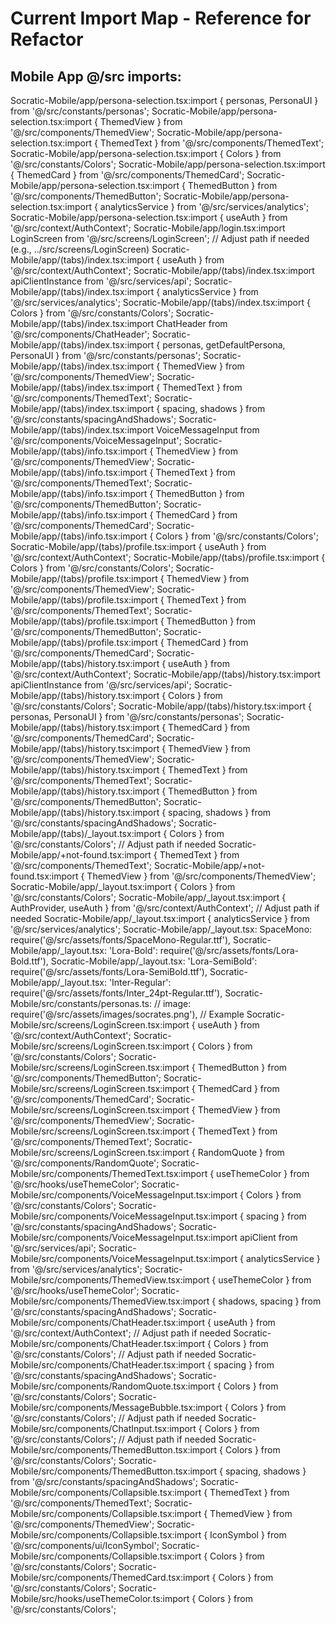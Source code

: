 # Current Import Map - Reference for Refactor
## Mobile App @/src imports:
Socratic-Mobile/app/persona-selection.tsx:import { personas, PersonaUI } from '@/src/constants/personas';
Socratic-Mobile/app/persona-selection.tsx:import { ThemedView } from '@/src/components/ThemedView';
Socratic-Mobile/app/persona-selection.tsx:import { ThemedText } from '@/src/components/ThemedText';
Socratic-Mobile/app/persona-selection.tsx:import { Colors } from '@/src/constants/Colors';
Socratic-Mobile/app/persona-selection.tsx:import { ThemedCard } from '@/src/components/ThemedCard';
Socratic-Mobile/app/persona-selection.tsx:import { ThemedButton } from '@/src/components/ThemedButton';
Socratic-Mobile/app/persona-selection.tsx:import { analyticsService } from '@/src/services/analytics';
Socratic-Mobile/app/persona-selection.tsx:import { useAuth } from '@/src/context/AuthContext';
Socratic-Mobile/app/login.tsx:import LoginScreen from '@/src/screens/LoginScreen'; // Adjust path if needed (e.g., ../src/screens/LoginScreen)
Socratic-Mobile/app/(tabs)/index.tsx:import { useAuth } from '@/src/context/AuthContext';
Socratic-Mobile/app/(tabs)/index.tsx:import apiClientInstance from '@/src/services/api';
Socratic-Mobile/app/(tabs)/index.tsx:import { analyticsService } from '@/src/services/analytics';
Socratic-Mobile/app/(tabs)/index.tsx:import { Colors } from '@/src/constants/Colors';
Socratic-Mobile/app/(tabs)/index.tsx:import ChatHeader from '@/src/components/ChatHeader';
Socratic-Mobile/app/(tabs)/index.tsx:import { personas, getDefaultPersona, PersonaUI } from '@/src/constants/personas';
Socratic-Mobile/app/(tabs)/index.tsx:import { ThemedView } from '@/src/components/ThemedView';
Socratic-Mobile/app/(tabs)/index.tsx:import { ThemedText } from '@/src/components/ThemedText';
Socratic-Mobile/app/(tabs)/index.tsx:import { spacing, shadows } from '@/src/constants/spacingAndShadows';
Socratic-Mobile/app/(tabs)/index.tsx:import VoiceMessageInput from '@/src/components/VoiceMessageInput';
Socratic-Mobile/app/(tabs)/info.tsx:import { ThemedView } from '@/src/components/ThemedView';
Socratic-Mobile/app/(tabs)/info.tsx:import { ThemedText } from '@/src/components/ThemedText';
Socratic-Mobile/app/(tabs)/info.tsx:import { ThemedButton } from '@/src/components/ThemedButton';
Socratic-Mobile/app/(tabs)/info.tsx:import { ThemedCard } from '@/src/components/ThemedCard';
Socratic-Mobile/app/(tabs)/info.tsx:import { Colors } from '@/src/constants/Colors';
Socratic-Mobile/app/(tabs)/profile.tsx:import { useAuth } from '@/src/context/AuthContext';
Socratic-Mobile/app/(tabs)/profile.tsx:import { Colors } from '@/src/constants/Colors';
Socratic-Mobile/app/(tabs)/profile.tsx:import { ThemedView } from '@/src/components/ThemedView';
Socratic-Mobile/app/(tabs)/profile.tsx:import { ThemedText } from '@/src/components/ThemedText';
Socratic-Mobile/app/(tabs)/profile.tsx:import { ThemedButton } from '@/src/components/ThemedButton';
Socratic-Mobile/app/(tabs)/profile.tsx:import { ThemedCard } from '@/src/components/ThemedCard';
Socratic-Mobile/app/(tabs)/history.tsx:import { useAuth } from '@/src/context/AuthContext';
Socratic-Mobile/app/(tabs)/history.tsx:import apiClientInstance from '@/src/services/api';
Socratic-Mobile/app/(tabs)/history.tsx:import { Colors } from '@/src/constants/Colors';
Socratic-Mobile/app/(tabs)/history.tsx:import { personas, PersonaUI } from '@/src/constants/personas';
Socratic-Mobile/app/(tabs)/history.tsx:import { ThemedCard } from '@/src/components/ThemedCard';
Socratic-Mobile/app/(tabs)/history.tsx:import { ThemedView } from '@/src/components/ThemedView';
Socratic-Mobile/app/(tabs)/history.tsx:import { ThemedText } from '@/src/components/ThemedText';
Socratic-Mobile/app/(tabs)/history.tsx:import { ThemedButton } from '@/src/components/ThemedButton';
Socratic-Mobile/app/(tabs)/history.tsx:import { spacing, shadows } from '@/src/constants/spacingAndShadows';
Socratic-Mobile/app/(tabs)/_layout.tsx:import { Colors } from '@/src/constants/Colors'; // Adjust path if needed
Socratic-Mobile/app/+not-found.tsx:import { ThemedText } from '@/src/components/ThemedText';
Socratic-Mobile/app/+not-found.tsx:import { ThemedView } from '@/src/components/ThemedView';
Socratic-Mobile/app/_layout.tsx:import { Colors } from '@/src/constants/Colors';
Socratic-Mobile/app/_layout.tsx:import { AuthProvider, useAuth } from '@/src/context/AuthContext'; // Adjust path if needed
Socratic-Mobile/app/_layout.tsx:import { analyticsService } from '@/src/services/analytics';
Socratic-Mobile/app/_layout.tsx:    SpaceMono: require('@/src/assets/fonts/SpaceMono-Regular.ttf'),
Socratic-Mobile/app/_layout.tsx:    'Lora-Bold': require('@/src/assets/fonts/Lora-Bold.ttf'),
Socratic-Mobile/app/_layout.tsx:    'Lora-SemiBold': require('@/src/assets/fonts/Lora-SemiBold.ttf'),
Socratic-Mobile/app/_layout.tsx:    'Inter-Regular': require('@/src/assets/fonts/Inter_24pt-Regular.ttf'),
Socratic-Mobile/src/constants/personas.ts:    // image: require('@/src/assets/images/socrates.png'), // Example
Socratic-Mobile/src/screens/LoginScreen.tsx:import { useAuth } from '@/src/context/AuthContext';
Socratic-Mobile/src/screens/LoginScreen.tsx:import { Colors } from '@/src/constants/Colors';
Socratic-Mobile/src/screens/LoginScreen.tsx:import { ThemedButton } from '@/src/components/ThemedButton';
Socratic-Mobile/src/screens/LoginScreen.tsx:import { ThemedCard } from '@/src/components/ThemedCard';
Socratic-Mobile/src/screens/LoginScreen.tsx:import { ThemedView } from '@/src/components/ThemedView';
Socratic-Mobile/src/screens/LoginScreen.tsx:import { ThemedText } from '@/src/components/ThemedText';
Socratic-Mobile/src/screens/LoginScreen.tsx:import { RandomQuote } from '@/src/components/RandomQuote';
Socratic-Mobile/src/components/ThemedText.tsx:import { useThemeColor } from '@/src/hooks/useThemeColor';
Socratic-Mobile/src/components/VoiceMessageInput.tsx:import { Colors } from '@/src/constants/Colors';
Socratic-Mobile/src/components/VoiceMessageInput.tsx:import { spacing } from '@/src/constants/spacingAndShadows';
Socratic-Mobile/src/components/VoiceMessageInput.tsx:import apiClient from '@/src/services/api';
Socratic-Mobile/src/components/VoiceMessageInput.tsx:import { analyticsService } from '@/src/services/analytics';
Socratic-Mobile/src/components/ThemedView.tsx:import { useThemeColor } from '@/src/hooks/useThemeColor';
Socratic-Mobile/src/components/ThemedView.tsx:import { shadows, spacing } from '@/src/constants/spacingAndShadows';
Socratic-Mobile/src/components/ChatHeader.tsx:import { useAuth } from '@/src/context/AuthContext'; // Adjust path if needed
Socratic-Mobile/src/components/ChatHeader.tsx:import { Colors } from '@/src/constants/Colors'; // Adjust path if needed
Socratic-Mobile/src/components/ChatHeader.tsx:import { spacing } from '@/src/constants/spacingAndShadows';
Socratic-Mobile/src/components/RandomQuote.tsx:import { Colors } from '@/src/constants/Colors';
Socratic-Mobile/src/components/MessageBubble.tsx:import { Colors } from '@/src/constants/Colors'; // Adjust path if needed
Socratic-Mobile/src/components/ChatInput.tsx:import { Colors } from '@/src/constants/Colors'; // Adjust path if needed
Socratic-Mobile/src/components/ThemedButton.tsx:import { Colors } from '@/src/constants/Colors';
Socratic-Mobile/src/components/ThemedButton.tsx:import { spacing, shadows } from '@/src/constants/spacingAndShadows';
Socratic-Mobile/src/components/Collapsible.tsx:import { ThemedText } from '@/src/components/ThemedText';
Socratic-Mobile/src/components/Collapsible.tsx:import { ThemedView } from '@/src/components/ThemedView';
Socratic-Mobile/src/components/Collapsible.tsx:import { IconSymbol } from '@/src/components/ui/IconSymbol';
Socratic-Mobile/src/components/Collapsible.tsx:import { Colors } from '@/src/constants/Colors';
Socratic-Mobile/src/components/ThemedCard.tsx:import { Colors } from '@/src/constants/Colors';
Socratic-Mobile/src/hooks/useThemeColor.ts:import { Colors } from '@/src/constants/Colors';
